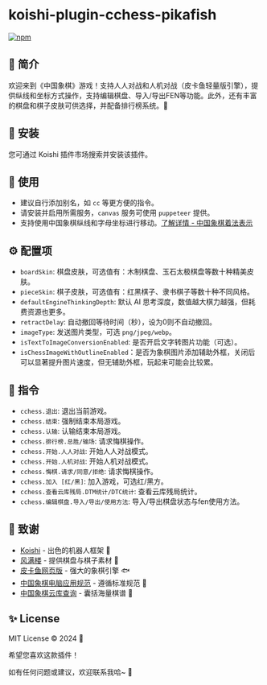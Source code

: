 # koishi-plugin-cchess-pikafish

[![npm](https://img.shields.io/npm/v/koishi-plugin-cchess-pikafish?style=flat-square)](https://www.npmjs.com/package/koishi-plugin-cchess-pikafish)

## 🎐 简介

欢迎来到《中国象棋》游戏！支持人人对战和人机对战（皮卡鱼轻量版引擎），提供纵线和坐标方式操作，支持编辑棋盘、导入/导出FEN等功能。此外，还有丰富的棋盘和棋子皮肤可供选择，并配备排行榜系统。🎪

## 🎉 安装

您可通过 Koishi 插件市场搜索并安装该插件。

## 🌈 使用

- 建议自行添加别名，如 `cc` 等更方便的指令。
- 请安装并启用所需服务，`canvas` 服务可使用 `puppeteer` 提供。
- 支持使用中国象棋纵线和字母坐标进行移动。[了解详情 - 中国象棋着法表示](https://www.xqbase.com/protocol/cchess_move.htm)

## ⚙️ 配置项

- `boardSkin`: 棋盘皮肤，可选值有：木制棋盘、玉石太极棋盘等数十种精美皮肤。
- `pieceSkin`: 棋子皮肤，可选值有：红黑棋子、隶书棋子等数十种不同风格。
- `defaultEngineThinkingDepth`: 默认 AI 思考深度，数值越大棋力越强，但耗费资源也更多。
- `retractDelay`: 自动撤回等待时间（秒），设为0则不自动撤回。
- `imageType`: 发送图片类型，可选 `png/jpeg/webp`。
- `isTextToImageConversionEnabled`: 是否开启文字转图片功能（可选）。
- `isChessImageWithOutlineEnabled`：是否为象棋图片添加辅助外框，关闭后可以显著提升图片速度，但无辅助外框，玩起来可能会比较累。

## 🌼 指令

- `cchess.退出`: 退出当前游戏。
- `cchess.结束`: 强制结束本局游戏。
- `cchess.认输`: 认输结束本局游戏。
- `cchess.排行榜.总胜/输场`: 请求悔棋操作。
- `cchess.开始.人人对战`: 开始人人对战模式。
- `cchess.开始.人机对战`: 开始人机对战模式。
- `cchess.悔棋.请求/同意/拒绝`: 请求悔棋操作。
- `cchess.加入 [红/黑]`: 加入游戏，可选红/黑方。
- `cchess.查看云库残局.DTM统计/DTC统计`: 查看云库残局统计。
- `cchess.编辑棋盘.导入/导出/使用方法`: 导入/导出棋盘状态与fen使用方法。

## 🍧 致谢

- [Koishi](https://koishi.chat/) - 出色的机器人框架 🤖
- [风满楼]() - 提供棋盘与棋子素材 🎨
- [皮卡鱼网页版](https://xiangqiai.com/#/) - 强大的象棋引擎 🐟
- [中国象棋电脑应用规范](https://www.xqbase.com/protocol/cchess_intro.htm) - 遵循标准规范 📜
- [中国象棋云库查询](https://www.chessdb.cn/query/) - 囊括海量棋谱 📖

## ✨ License

MIT License © 2024 💫

希望您喜欢这款插件！

如有任何问题或建议，欢迎联系我哈~ 🎈
